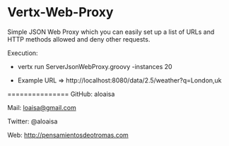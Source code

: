 Vertx-Web-Proxy
===============

Simple JSON Web Proxy which you can easily set up a list of URLs and HTTP methods allowed and deny other requests.

Execution:
* vertx run ServerJsonWebProxy.groovy -instances 20

* Example URL => http://localhost:8080/data/2.5/weather?q=London,uk


===============
GitHub: aloaisa

Mail: loaisa@gmail.com

Twitter: @aloaisa

Web: http://pensamientosdeotromas.com
